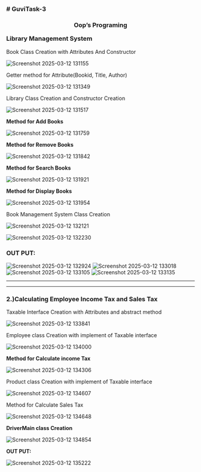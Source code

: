 <h3># GuviTask-3</h3>
<h3><center>Oop’s Programing</center>

Library Management System</h3>
<p>Book Class Creation with Attributes And Constructor</p>

![Screenshot 2025-03-12 131155](https://github.com/user-attachments/assets/c6eccaef-d326-48a4-9d5b-5b8180d96782)

<p>Getter method for Attribute(Bookid, Title, Author)</p>

![Screenshot 2025-03-12 131349](https://github.com/user-attachments/assets/3fef021e-dcf6-4d0e-a02d-dee848b0faa2)

<p>Library Class Creation and Constructor Creation</p>

![Screenshot 2025-03-12 131517](https://github.com/user-attachments/assets/c4210671-4df4-4b4a-9796-7ebf69af4c59)

<b>Method for Add Books</b>

![Screenshot 2025-03-12 131759](https://github.com/user-attachments/assets/f05a7973-449e-4f2e-abd3-e4d9f9b19188)

<b>Method for Remove Books</b>

![Screenshot 2025-03-12 131842](https://github.com/user-attachments/assets/f738e5b2-c882-4d14-9858-2aa6bf34fd26)

<b>Method for Search Books</b>

![Screenshot 2025-03-12 131921](https://github.com/user-attachments/assets/ebb707b0-9cc3-4606-ab4c-9d6c03a2bf36)

<b>Method for Display Books</b>

![Screenshot 2025-03-12 131954](https://github.com/user-attachments/assets/6bc7c0e8-5c4d-4e17-ae10-d68f0a820210)

<p>Book Management System Class Creation</p>

![Screenshot 2025-03-12 132121](https://github.com/user-attachments/assets/730b1c88-554f-4af6-af79-d4c1b80d9544)

![Screenshot 2025-03-12 132230](https://github.com/user-attachments/assets/424d7cb7-2561-4b52-ba52-20f143319c3d)

<h3>OUT PUT<b>:</b></h3>

![Screenshot 2025-03-12 132924](https://github.com/user-attachments/assets/ed51a67a-c874-4355-86cb-15919ab6ae00)  ![Screenshot 2025-03-12 133018](https://github.com/user-attachments/assets/7b1e07f2-f721-4301-b851-df22872b8d57)  ![Screenshot 2025-03-12 133105](https://github.com/user-attachments/assets/0df520d6-f6a4-40b2-bd54-14b677fc7d76)  ![Screenshot 2025-03-12 133135](https://github.com/user-attachments/assets/cd75fab2-4667-44e5-9e07-70ec6058ee27)

<hr>
<hr>

<h3>2.)Calculating Employee Income Tax and Sales Tax</h3>

<p>Taxable Interface Creation with Attributes and abstract method</p>

![Screenshot 2025-03-12 133841](https://github.com/user-attachments/assets/f483d93e-ea45-4ac2-aae0-f206be90d9be)

<p>Employee class Creation with implement of Taxable interface </p>

![Screenshot 2025-03-12 134000](https://github.com/user-attachments/assets/e62bfdeb-8ba6-45df-976e-40250912d0e3)

<p><b>Method for Calculate income Tax</b></p>

![Screenshot 2025-03-12 134306](https://github.com/user-attachments/assets/99aba606-857f-4f64-962c-5fc1f35b7922)

<p>Product class Creation with implement of Taxable interface </p>

![Screenshot 2025-03-12 134607](https://github.com/user-attachments/assets/1776b131-994d-45f0-9812-b460c77fe83c)

<p>Method for Calculate Sales Tax</p>

![Screenshot 2025-03-12 134648](https://github.com/user-attachments/assets/864a0eb0-219b-4b56-b9ed-8e32ed2be8e2)

<p><b>DriverMain class Creation</b></p>

![Screenshot 2025-03-12 134854](https://github.com/user-attachments/assets/8e573098-5245-4d78-9574-f574ef56813f)

<p><b>OUT PUT:</b></p>

![Screenshot 2025-03-12 135222](https://github.com/user-attachments/assets/58403e66-e2f9-4ace-a575-b0aa50653ad8)


















